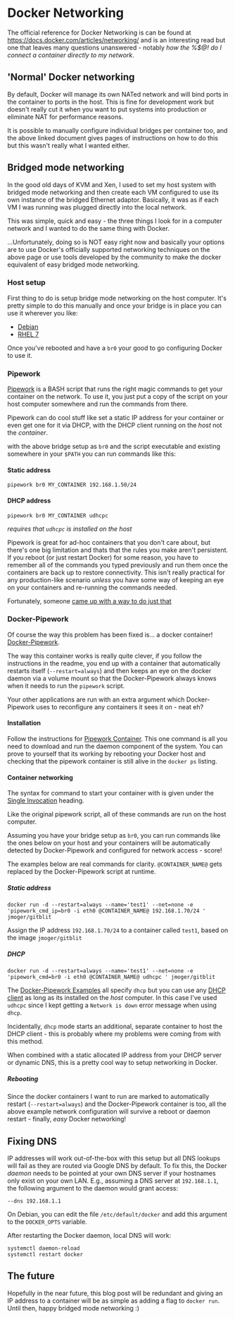 # Docker Networking
The official reference for Docker Networking is can be found at https://docs.docker.com/articles/networking/ and is an interesting read but one that leaves many questions unanswered - notably _how the %$@! do I connect a container directly to my network_.

## 'Normal' Docker networking
By default, Docker will manage its own NATed network and will bind ports in the container to ports in the host.  This is fine for development work but doesn't really cut it when you want to put systems into production or eliminate NAT for performance reasons.

It is possible to manually configure individual bridges per container too, and the above linked document gives pages of instructions on how to do this but this wasn't really what I wanted either.


## Bridged mode networking
In the good old days of KVM and Xen, I used to set my host system with bridged mode networking and then create each VM configured to use its own instance of the bridged Ethernet adaptor.  Basically, it was as if each VM I was running was plugged directly into the local network.

This was simple, quick and easy - the three things I look for in a computer network and I wanted to do the same thing with Docker.

...Unfortunately, doing so is NOT easy right now and basically your options are to use Docker's officially supported networking techniques on the above page or use tools developed by the community to make the docker equivalent of easy bridged mode networking.

### Host setup
First thing to do is setup bridge mode networking on the host computer.  It's pretty simple to do this manually and once your bridge is in place you can use it wherever you like:
* [Debian](https://wiki.debian.org/BridgeNetworkConnections)
* [RHEL 7](https://access.redhat.com/documentation/en-US/Red_Hat_Enterprise_Linux/7/html/Networking_Guide/sec-Network_Bridging_Using_the_Command_Line_Interface.html#sec-Create_a_Network_Bridge)

Once you've rebooted and have a `br0` your good to go configuring Docker to use it.

### Pipework
[Pipework](https://github.com/jpetazzo/pipework) is a BASH script that runs the right magic commands to get your container on the network.  To use it, you just put a copy of the script on your host computer somewhere and run the commands from there.

Pipework can do cool stuff like set a static IP address for your container or even get one for it via DHCP, with the DHCP client running on the *host* not the *container*.

with the above bridge setup as `br0` and the script executable and existing somewhere in your `$PATH` you can run commands like this:

#### Static address
```shell
pipework br0 MY_CONTAINER 192.168.1.50/24
```

#### DHCP address
```shell
pipework br0 MY_CONTAINER udhcpc
```
_requires that `udhcpc` is installed on the *host*_

Pipework is great for ad-hoc containers that you don't care about, but there's one big limitation and thats that the rules you make aren't persistent.  If you reboot (or just restart Docker) for some reason, you have to remember all of the commands you typed previously and run them once the containers are back up to restore connectivity.  This isn't really practical for any production-like scenario _unless_ you have some way of keeping an eye on your containers and re-running the commands needed.

Fortunately, someone [came up with a way to do just that](https://github.com/dreamcat4/docker-images/blob/master/pipework/README.md)

### Docker-Pipework
Of course the way this problem has been fixed is... a docker container!  [Docker-Pipework](https://github.com/dreamcat4/docker-images/blob/master/pipework/README.md).

The way this container works is really quite clever, if you follow the instructions in the readme, you end up with a container that automatically restarts itself (`--restart=always`) and then keeps an eye on the docker daemon via a volume mount so that the Docker-Pipework always knows when it needs to run the `pipework` script.

Your other applications are run with an extra argument which Docker-Pipework uses to reconfigure any containers it sees it on - neat eh?

#### Installation
Follow the instructions for [Pipework Container](https://github.com/dreamcat4/docker-images/blob/master/pipework/3.%20Examples.md#background-daemon).  This one command is all you need to download and run the daemon component of the system.  You can prove to yourself that its working by rebooting your Docker host and checking that the pipework container is still alive in the `docker ps` listing.

#### Container networking
The syntax for command to start your container with is given under the [Single Invocation](https://github.com/dreamcat4/docker-images/blob/master/pipework/3.%20Examples.md#single-invocation) heading.

Like the original pipework script, all of these commands are run on the host computer.

Assuming you have your bridge setup as `br0`, you can run commands like the ones below on your host and your containers will be automatically detected by Docker-Pipework and configured for network access - score!

The examples below are real commands for clarity.  `@CONTAINER_NAME@` gets replaced by the Docker-Pipework script at runtime.

##### Static address
```shell
docker run -d --restart=always --name='test1' --net=none -e 'pipework_cmd_ip=br0 -i eth0 @CONTAINER_NAME@ 192.168.1.70/24 ' jmoger/gitblit
```
Assign the IP address `192.168.1.70/24` to a container called `test1`, based on the image `jmoger/gitblit`

##### DHCP
```shell
docker run -d --restart=always --name='test1' --net=none -e 'pipework_cmd=br0 -i eth0 @CONTAINER_NAME@ udhcpc ' jmoger/gitblit
```
The [Docker-Pipework Examples](https://github.com/dreamcat4/docker-images/blob/master/pipework/3.%20Examples.md) all specify `dhcp` but you can use any [DHCP client](https://github.com/jpetazzo/pipework#dhcp) as long as its installed on the *host* computer.  In this case I've used `udhcpc` since I kept getting a `Network is down` error message when using `dhcp`.  

Incidentally, `dhcp` mode starts an additional, separate container to host the DHCP client - this is probably where my problems were coming from with this method.

When combined with a static allocated IP address from your DHCP server or dynamic DNS, this is a pretty cool way to setup networking in Docker.

##### Rebooting
Since the docker containers I want to run are marked to automatically restart (`--restart=always`) and the Docker-Pipework container is too, all the above example network configuration will survive a reboot or daemon restart - finally, _easy_ Docker networking!

## Fixing DNS
IP addresses will work out-of-the-box with this setup but all DNS lookups will fail as they are routed via Google DNS by default.  To fix this, the Docker *daemon* needs to be pointed at your own DNS server if your hostnames only exist on your own LAN.  E.g., assuming a DNS server at `192.168.1.1`, the following argument to the daemon would grant access:
```shell
--dns 192.168.1.1
```

On Debian, you can edit the file `/etc/default/docker` and add this argument to the `DOCKER_OPTS` variable.

After restarting the Docker daemon, local DNS will work:
```shell
systemctl daemon-reload
systemctl restart docker
```

## The future
Hopefully in the near future, this blog post will be redundant and giving an IP address to a container will be as simple as adding a flag to `docker run`.  Until then, happy bridged mode networking :)

